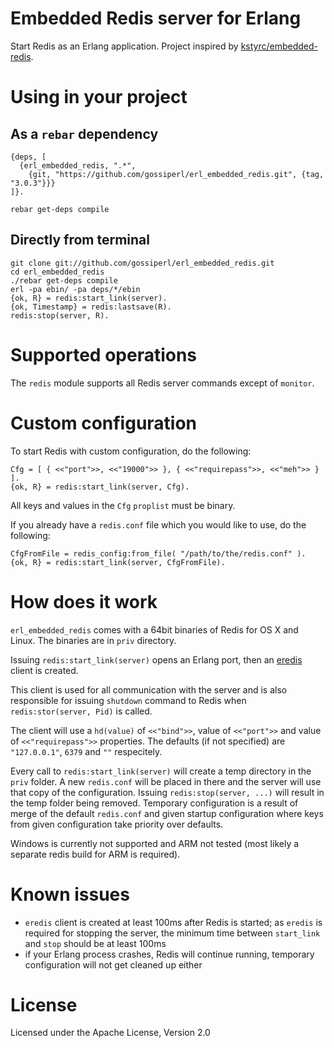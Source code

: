 # Embedded Redis server for Erlang

Start Redis as an Erlang application. Project inspired by [kstyrc/embedded-redis](https://github.com/kstyrc/embedded-redis).

# Using in your project

## As a `rebar` dependency

    {deps, [
      {erl_embedded_redis, ".*",
        {git, "https://github.com/gossiperl/erl_embedded_redis.git", {tag, "3.0.3"}}}
    ]}.

    rebar get-deps compile

## Directly from terminal

    git clone git://github.com/gossiperl/erl_embedded_redis.git
    cd erl_embedded_redis
    ./rebar get-deps compile
    erl -pa ebin/ -pa deps/*/ebin
    {ok, R} = redis:start_link(server).
    {ok, Timestamp} = redis:lastsave(R).
    redis:stop(server, R).

# Supported operations

The `redis` module supports all Redis server commands except of `monitor`.

# Custom configuration

To start Redis with custom configuration, do the following:

    Cfg = [ { <<"port">>, <<"19000">> }, { <<"requirepass">>, <<"meh">> } ].
    {ok, R} = redis:start_link(server, Cfg).

All keys and values in the `Cfg` `proplist` must be binary.

If you already have a `redis.conf` file which you would like to use, do the following:

    CfgFromFile = redis_config:from_file( "/path/to/the/redis.conf" ).
    {ok, R} = redis:start_link(server, CfgFromFile).

# How does it work

`erl_embedded_redis` comes with a 64bit binaries of Redis for OS X and Linux. The binaries are in `priv` directory.

Issuing `redis:start_link(server)` opens an Erlang port, then an [eredis](https://github.com/wooga/eredis) client is created.

This client is used for all communication with the server and is also responsible for issuing `shutdown` command to Redis when `redis:stor(server, Pid)` is called.

The client will use a `hd(value)` of `<<"bind">>`, value of `<<"port">>` and value of `<<"requirepass">>` properties. The defaults (if not specified) are `"127.0.0.1"`, `6379` and `""` respecitely.

Every call to `redis:start_link(server)` will create a temp directory in the `priv` folder. A new `redis.conf` will be placed in there and the server will use that copy of the configuration. Issuing `redis:stop(server, ...)` will result in the temp folder being removed. Temporary configuration is a result of merge of the default `redis.conf` and given startup configuration where keys from given configuration take priority over defaults.

Windows is currently not supported and ARM not tested (most likely a separate redis build for ARM is required).

# Known issues

- `eredis` client is created at least 100ms after Redis is started; as `eredis` is required for stopping the server, the minimum time between `start_link` and `stop` should be at least 100ms
- if your Erlang process crashes, Redis will continue running, temporary configuration will not get cleaned up either

# License

Licensed under the Apache License, Version 2.0
